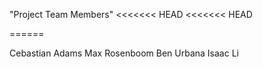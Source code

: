 "Project Team Members" <<<<<<< HEAD <<<<<<< HEAD

======

Cebastian Adams Max Rosenboom Ben Urbana Isaac Li
